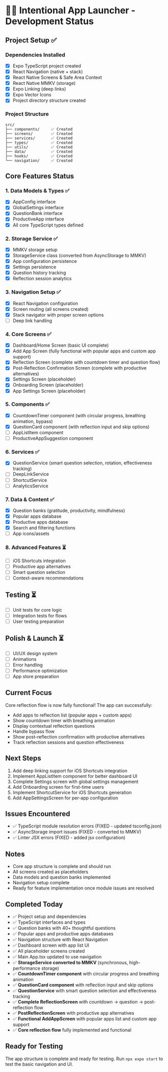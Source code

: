 # 🧘‍♂️ Intentional App Launcher - Development Status

## Project Setup ✅

### Dependencies Installed
- [x] Expo TypeScript project created
- [x] React Navigation (native + stack)
- [x] React Native Screens & Safe Area Context
- [x] React Native MMKV (storage)
- [x] Expo Linking (deep links)
- [x] Expo Vector Icons
- [x] Project directory structure created

### Project Structure
```
src/
├── components/     ✅ Created
├── screens/        ✅ Created  
├── services/       ✅ Created
├── types/          ✅ Created
├── utils/          ✅ Created
├── data/           ✅ Created
├── hooks/          ✅ Created
└── navigation/     ✅ Created
```

## Core Features Status

### 1. Data Models & Types ✅
- [x] AppConfig interface
- [x] GlobalSettings interface
- [x] QuestionBank interface
- [x] ProductiveApp interface
- [x] All core TypeScript types defined

### 2. Storage Service ✅
- [x] MMKV storage setup
- [x] StorageService class (converted from AsyncStorage to MMKV)
- [x] App configuration persistence
- [x] Settings persistence
- [x] Question history tracking
- [x] Reflection session analytics

### 3. Navigation Setup ✅
- [x] React Navigation configuration
- [x] Screen routing (all screens created)
- [x] Stack navigator with proper screen options
- [ ] Deep link handling

### 4. Core Screens ✅
- [x] Dashboard/Home Screen (basic UI complete)
- [x] Add App Screen (fully functional with popular apps and custom app support)
- [x] Reflection Screen (complete with countdown timer and question flow)
- [x] Post-Reflection Confirmation Screen (complete with productive alternatives)
- [x] Settings Screen (placeholder)
- [x] Onboarding Screen (placeholder)
- [x] App Settings Screen (placeholder)

### 5. Components ✅
- [x] CountdownTimer component (with circular progress, breathing animation, bypass)
- [x] QuestionCard component (with reflection input and skip options)
- [ ] AppListItem component
- [ ] ProductiveAppSuggestion component

### 6. Services ✅
- [x] QuestionService (smart question selection, rotation, effectiveness tracking)
- [ ] DeepLinkService
- [ ] ShortcutService
- [ ] AnalyticsService

### 7. Data & Content ✅
- [x] Question banks (gratitude, productivity, mindfulness)
- [x] Popular apps database
- [x] Productive apps database
- [x] Search and filtering functions
- [ ] App icons/assets

### 8. Advanced Features ⏳
- [ ] iOS Shortcuts integration
- [ ] Productive app alternatives
- [ ] Smart question selection
- [ ] Context-aware recommendations

## Testing ⏳
- [ ] Unit tests for core logic
- [ ] Integration tests for flows
- [ ] User testing preparation

## Polish & Launch ⏳
- [ ] UI/UX design system
- [ ] Animations
- [ ] Error handling
- [ ] Performance optimization
- [ ] App store preparation

## Current Focus
Core reflection flow is now fully functional! The app can successfully:
- Add apps to reflection list (popular apps + custom apps)
- Show countdown timer with breathing animation
- Display contextual reflection questions
- Handle bypass flow
- Show post-reflection confirmation with productive alternatives
- Track reflection sessions and question effectiveness

## Next Steps
1. Add deep linking support for iOS Shortcuts integration
2. Implement AppListItem component for better dashboard UI
3. Complete Settings screen with global settings management
4. Add Onboarding screen for first-time users
5. Implement ShortcutService for iOS Shortcuts generation
6. Add AppSettingsScreen for per-app configuration

## Issues Encountered
- ✅ TypeScript module resolution errors (FIXED - updated tsconfig.json)
- ✅ AsyncStorage import issues (FIXED - converted to MMKV)
- ✅ Linter JSX errors (FIXED - added jsx configuration)

## Notes
- Core app structure is complete and should run
- All screens created as placeholders
- Data models and question banks implemented
- Navigation setup complete
- Ready for feature implementation once module issues are resolved

## Completed Today
- ✅ Project setup and dependencies
- ✅ TypeScript interfaces and types
- ✅ Question banks with 40+ thoughtful questions
- ✅ Popular apps and productive apps databases
- ✅ Navigation structure with React Navigation
- ✅ Dashboard screen with app list UI
- ✅ All placeholder screens created
- ✅ Main App.tsx updated to use navigation
- ✅ **StorageService converted to MMKV** (synchronous, high-performance storage)
- ✅ **CountdownTimer component** with circular progress and breathing animation
- ✅ **QuestionCard component** with reflection input and skip options
- ✅ **QuestionService** with smart question selection and effectiveness tracking
- ✅ **Complete ReflectionScreen** with countdown → question → post-reflection flow
- ✅ **PostReflectionScreen** with productive app alternatives
- ✅ **Functional AddAppScreen** with popular apps list and custom app support
- ✅ **Core reflection flow** fully implemented and functional

## Ready for Testing
The app structure is complete and ready for testing. Run `npx expo start` to test the basic navigation and UI. 
